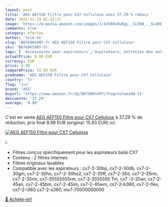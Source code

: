 ```yaml
---
layout: post
title: 'AEG AEF150 Filtre pour CX7 Cellulose avec 37.29 % rabais '
date: 2021-11-29 01:22:21
image: 'https://m.media-amazon.com/images/I/41h88xUuRgL._SL500_._SL400_.jpg'
comments: true
category: ofertas
author: 'tole.es'
slug: 'B0769KSXM7-fr AEG AEF150 Filtre pour CX7 Cellulose'
sku: 'B0769KSXM7-fr'
tags: [ 'Accessoires pour aspirateurs','Aspirateurs, entretien des sols et nettoyeurs de vitres','Cuisine et Maison','Filtres pour aspirateurs','Filtres pour aspirateurs portatifs','aeg', ]
actualPrice: 9.99 EUR
currency: EUR
price: 9.99
comparePrice: 15.93 EUR
prodname: 'AEG AEF150 Filtre pour CX7 Cellulose'
country: 'fr'
flag: '🇫🇷'
brand: 'AEG'
buyurl: 'https://www.amazon.fr/dp/B0769KSXM7/?tag=tolees0d-21'
descuento: '37.29'
average: '9.99'
---
```


C'est en vente [AEG AEF150 Filtre pour CX7 Cellulose](https://www.amazon.fr/dp/B0769KSXM7/?tag=tolees0d-21)  à  37.29 % de réduction, prix final  9.99 EUR (original: 15.93 EUR) ici:

[![AEG AEF150 Filtre pour CX7 Cellulose](https://m.media-amazon.com/images/I/41h88xUuRgL._SL500_._SL400_.jpg)](https://www.amazon.fr/dp/B0769KSXM7/?tag=tolees0d-21)

ℹ️:

- Filtres conçus spécifiquement pour les aspirateurs balai CX7
- Contenu : 2 filtres internes
- Filtres originaux lavables
- Compatible avec les aspirateurs : cx7-2-30bp, cx7-2-30db, cx7-2-30gm, cx7-2-30ho, cx7-2-30ho2, cx7-2-35ff, cx7-2-35ö, cx7-2-35rm, cx7-2-35rm, cx7-35555555rm, cx7-2-3555555 Tm, cx7 -2-35wr, cx7-2-45an, cx7-2-45bm, cx7-2-45im, cx7-2-45wm, cx7-2-b360, cx7-2-flex, cx7-2-i360 cx7-2-s360, mx7-70000000000

[🛒 Achète-le!!](https://www.amazon.fr/dp/B0769KSXM7/?tag=tolees0d-21)
